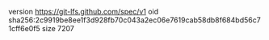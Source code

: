 version https://git-lfs.github.com/spec/v1
oid sha256:2c9919be8ee1f3d928fb70c043a2ec06e7619cab58db8f684bd56c71cff6e0f5
size 7207
